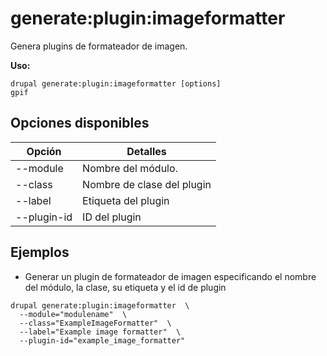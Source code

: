 # generate:plugin:imageformatter
Genera plugins de formateador de imagen.

**Uso:**
```
drupal generate:plugin:imageformatter [options]
gpif
```

## Opciones disponibles
Opción | Detalles
-------|-------------
--module | Nombre del módulo.
--class | Nombre de clase del plugin
--label | Etiqueta del plugin
--plugin-id | ID del plugin

## Ejemplos
* Generar un plugin de formateador de imagen especificando el nombre del módulo, la clase, su etiqueta y el id de plugin
```
drupal generate:plugin:imageformatter  \
  --module="modulename"  \
  --class="ExampleImageFormatter"  \
  --label="Example image formatter"  \
  --plugin-id="example_image_formatter"
```
